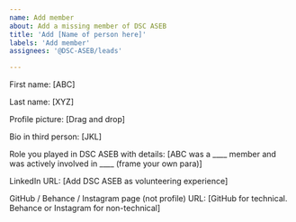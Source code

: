 ```yaml
---
name: Add member
about: Add a missing member of DSC ASEB
title: 'Add [Name of person here]'
labels: 'Add member'
assignees: '@DSC-ASEB/leads'

---
```


First name: [ABC]

Last name: [XYZ]

Profile picture: [Drag and drop]

Bio in third person: [JKL]

Role you played in DSC ASEB with details: [ABC was a ____ member and was actively involved in ____ (frame your own para)]

LinkedIn URL: [Add DSC ASEB as volunteering experience]

GitHub / Behance / Instagram page (not profile) URL: [GitHub for technical. Behance or Instagram for non-technical]
